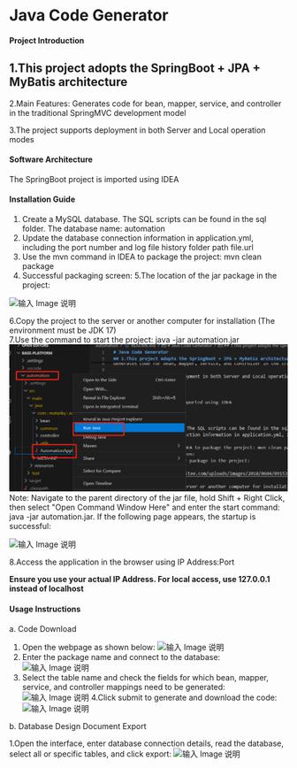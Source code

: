 # Java Code Generator

#### Project Introduction

## 1.This project adopts the SpringBoot + JPA + MyBatis architecture

2.Main Features:
Generates code for bean, mapper, service, and controller in the traditional SpringMVC development model

3.The project supports deployment in both Server and Local operation modes

#### Software Architecture

The SpringBoot project is imported using IDEA

#### Installation Guide

1. Create a MySQL database. The SQL scripts can be found in the sql folder. The database name: automation
2. Update the database connection information in application.yml, including the port number and log file history folder path file.url
3. Use the mvn command in IDEA to package the project: mvn clean package
4. Successful packaging screen:
   5.The location of the jar package in the project:

![输入 Image 说明](https://gitee.com/uploads/images/2018/0604/091539_b5066fb2_424304.png "屏幕截图.png")

6.Copy the project to the server or another computer for installation (The environment must be JDK 17)<br> 7.Use the command to start the project: java -jar automation.jar
![输入 Image 说明](start.png)
Note: Navigate to the parent directory of the jar file, hold Shift + Right Click, then select "Open Command Window Here" and enter the start command: java -jar automation.jar. If the following page appears, the startup is successful:

![输入 Image 说明](https://gitee.com/uploads/images/2018/0604/092022_146c2dc3_424304.png "屏幕截图.png")

8.Access the application in the browser using IP Address:Port

**Ensure you use your actual IP Address. For local access, use 127.0.0.1 instead of localhost**

#### Usage Instructions

a. Code Download

1. Open the webpage as shown below:
   ![输入 Image 说明](https://gitee.com/uploads/images/2018/0604/092306_5dc77fc0_424304.png "屏幕截图.png")
2. Enter the package name and connect to the database:
   ![输入 Image 说明](https://gitee.com/uploads/images/2018/0604/092606_71d87a43_424304.png "屏幕截图.png")
3. Select the table name and check the fields for which bean, mapper, service, and controller mappings need to be generated:
   ![输入 Image 说明](https://images.gitee.com/uploads/images/2019/0211/093031_aab2f72f_424304.png "屏幕截图.png") 4.Click submit to generate and download the code:
   ![输入 Image 说明](https://images.gitee.com/uploads/images/2019/0211/093524_11d879b5_424304.png "屏幕截图.png")

b. Database Design Document Export

1.Open the interface, enter database connection details, read the database, select all or specific tables, and click export:
![输入 Image 说明](https://images.gitee.com/uploads/images/2019/0211/093805_3aa9fe94_424304.png "屏幕截图.png")
